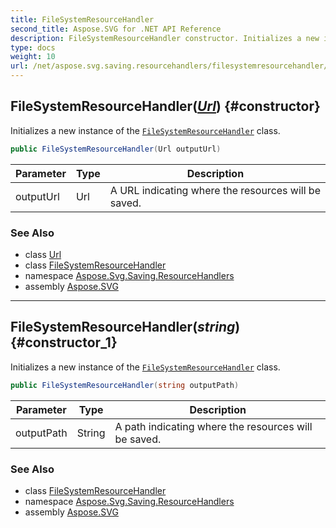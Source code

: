 ```yaml
---
title: FileSystemResourceHandler
second_title: Aspose.SVG for .NET API Reference
description: FileSystemResourceHandler constructor. Initializes a new instance of the FileSystemResourceHandler class
type: docs
weight: 10
url: /net/aspose.svg.saving.resourcehandlers/filesystemresourcehandler/filesystemresourcehandler/
---
```

## FileSystemResourceHandler(*[Url](../../../aspose.svg/url/)*) {#constructor}

Initializes a new instance of the [`FileSystemResourceHandler`](../) class.

```csharp
public FileSystemResourceHandler(Url outputUrl)
```

| Parameter | Type | Description |
| --- | --- | --- |
| outputUrl | Url | A URL indicating where the resources will be saved. |

### See Also

* class [Url](../../../aspose.svg/url/)
* class [FileSystemResourceHandler](../)
* namespace [Aspose.Svg.Saving.ResourceHandlers](../../../aspose.svg.saving.resourcehandlers/)
* assembly [Aspose.SVG](../../../)

---

## FileSystemResourceHandler(*string*) {#constructor_1}

Initializes a new instance of the [`FileSystemResourceHandler`](../) class.

```csharp
public FileSystemResourceHandler(string outputPath)
```

| Parameter | Type | Description |
| --- | --- | --- |
| outputPath | String | A path indicating where the resources will be saved. |

### See Also

* class [FileSystemResourceHandler](../)
* namespace [Aspose.Svg.Saving.ResourceHandlers](../../../aspose.svg.saving.resourcehandlers/)
* assembly [Aspose.SVG](../../../)
